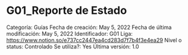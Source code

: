 # G01_Reporte de Estado

Categoría: Guías
Fecha de creación: May 5, 2022
Fecha de última modificación: May 5, 2022
Identificador: G01
Liga: https://www.notion.so/e737cc2447ea4cd283d7f7b4f3e4ea29
Nivel o status: Controlado
Se utiliza?: Yes
Última versión: 1.0